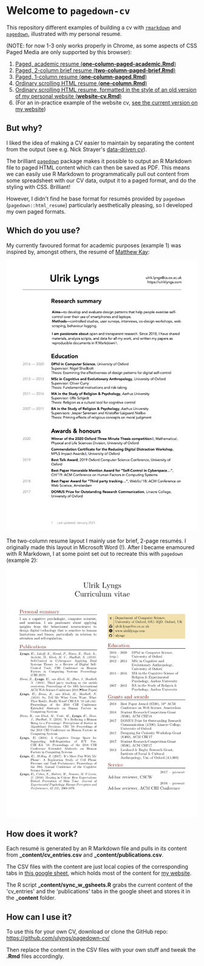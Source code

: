 # Welcome to `pagedown-cv`
This repository  different examples of building a cv with [`rmarkdown`](https://rmarkdown.rstudio.com) and [`pagedown`](https://github.com/rstudio/pagedown), illustrated with my personal resumé.

(NOTE: for now 1-3 only works properly in Chrome, as some aspects of CSS Paged Media are only supported by this browser):

1. [Paged, academic resume (**one-column-paged-academic.Rmd**)](one-column-paged-academic.html)
1. [Paged, 2-column brief resume (**two-column-paged-brief.Rmd**)](two-column-paged-brief.html)
1. [Paged, 1-column resume (**one-column-paged.Rmd**)](one-column-paged.html)
1. [Ordinary scrolling HTML resume (**one-column.Rmd**)](one-column.html)
1. [Ordinary scrolling HTML resume, formatted in the style of an old version of my personal website (**website-cv.Rmd**)](website-cv.html)
1. (For an in-practice example of the website cv, [see the current version on my website](https://ulriklyngs.com/cv/))

## But why?
I liked the idea of making a CV easier to maintain by separating the content from the output (see e.g. Nick Strayer's [data-driven cv](http://nickstrayer.me/datadrivencv/)). 

The brilliant [`pagedown`](https://github.com/rstudio/pagedown) package makes it possible to output an R Markdown file to paged HTML content which can then be saved as PDF.
This means we can easily use R Markdown to programmatically pull out content from some spreadsheet with our CV data, output it to a paged format, and do the styling with CSS. Brilliant!

However, I didn't find he base format for resumés provided by `pagedown` (`pagedown::html_resume`) particularly aesthetically pleasing, so I developed my own paged formats.

## Which do you use?
My currently favoured format for academic purposes (example 1) was inspired by, amongst others, the resumé of [Matthew Kay](http://www.mjskay.com/):

![](examples/cur_cv_pg1.jpg)

The two-column resume layout I mainly use for brief, 2-page resumés. I originally made this layout in Microsoft Word (!). After I became enamoured with R Markdown, I at some point set out to recreate this with `pagedown` (example 2):

![](examples/page1_new.png)


## How does it work?
Each resumé is generated by an R Markdown file and pulls in its content from **_content/cv_entries.csv** and **_content/publications.csv**.

The CSV files with the content are just local copies of the corresponding tabs in [this google sheet](https://docs.google.com/spreadsheets/d/1ta71CAGkcLqm-W1UdVRA_JJSddWV2TsrRZsCnQlmOis/edit?usp=sharing), which holds most of the content for [my website](https://ulriklyngs.com/).

The R script **_content/sync_w_gsheets.R** grabs the current content of the 'cv_entries' and the 'publications' tabs in the google sheet and stores it in the **_content** folder.


## How can I use it?
To use this for your own CV, download or clone the GitHub repo: https://github.com/ulyngs/pagedown-cv/ 

Then replace the content in the CSV files with your own stuff and tweak the **.Rmd** files accordingly.
